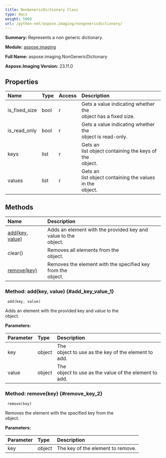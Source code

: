 ```yaml
---
title: NonGenericDictionary Class
type: docs
weight: 5960
url: /python-net/aspose.imaging/nongenericdictionary/
---
```


**Summary:** Represents a non generic dictionary.

**Module:** [aspose.imaging](/imaging/python-net/aspose.imaging/)

**Full Name:** aspose.imaging.NonGenericDictionary

**Aspose.Imaging Version:** 23.11.0

## **Properties**
| **Name** | **Type** | **Access** | **Description** |
| :- | :- | :- | :- |
| is_fixed_size | bool | r | Gets a value indicating whether the <br/>             object has a fixed size. |
| is_read_only | bool | r | Gets a value indicating whether the <br/>             object is read-only. |
| keys | list | r | Gets an <br/>            list object containing the keys of the <br/>             object. |
| values | list | r | Gets an <br/>            list object containing the values in the <br/>             object. |
## **Methods**
| **Name** | **Description** |
| :- | :- |
| [add(key, value)](#add_key_value_1) | Adds an element with the provided key and value to the <br/>             object. |
| clear() | Removes all elements from the <br/>             object. |
| [remove(key)](#remove_key_2) | Removes the element with the specified key from the <br/>             object. |


### Method: add(key, value) {#add_key_value_1}


```
 add(key, value) 
```

Adds an element with the provided key and value to the <br/>             object.

**Parameters:**

| Parameter | Type | Description |
| :- | :- | :- |
| key | object | The <br/>            object to use as the key of the element to add. |
| value | object | The <br/>            object to use as the value of the element to add. |

### Method: remove(key) {#remove_key_2}


```
 remove(key) 
```

Removes the element with the specified key from the <br/>             object.

**Parameters:**

| Parameter | Type | Description |
| :- | :- | :- |
| key | object | The key of the element to remove. |

